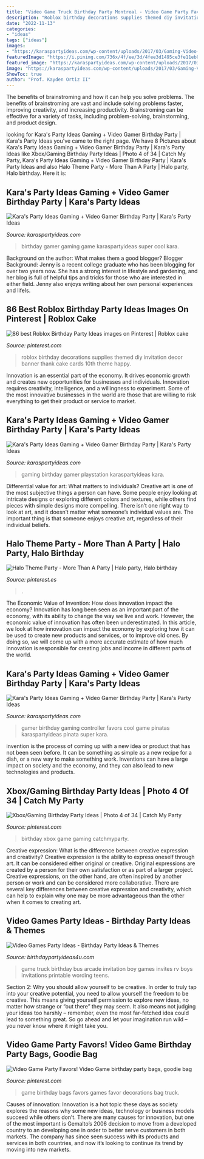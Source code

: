 ```yaml
---
title: "Video Game Truck Birthday Party Montreal - Video Game Party Favors! Video Game Birthday Party Bags, Goodie Bag"
description: "Roblox birthday decorations supplies themed diy invitation decor banner thank cake cards 10th theme happy"
date: "2022-11-13"
categories:
- "ideas"
tags: ["ideas"]
images:
- "https://karaspartyideas.com/wp-content/uploads/2017/03/Gaming-Video-Gamer-Birthday-Party-via-Karas-Party-Ideas-KarasPartyIdeas.com15.jpeg"
featuredImage: "https://i.pinimg.com/736x/4f/ee/3d/4fee3d1495ce3fe11eb092f98292eb57.jpg"
featured_image: "https://karaspartyideas.com/wp-content/uploads/2017/03/Gaming-Video-Gamer-Birthday-Party-via-Karas-Party-Ideas-KarasPartyIdeas.com9_.jpeg"
image: "https://karaspartyideas.com/wp-content/uploads/2017/03/Gaming-Video-Gamer-Birthday-Party-via-Karas-Party-Ideas-KarasPartyIdeas.com18.jpeg"
ShowToc: true
author: "Prof. Kayden Ortiz II"
---
```



The benefits of brainstroming and how it can help you solve problems.
The benefits of brainstroming are vast and include solving problems faster, improving creativity, and increasing productivity. Brainstroming can be effective for a variety of tasks, including problem-solving, brainstorming, and product design.

	

		
looking for Kara&#039;s Party Ideas Gaming + Video Gamer Birthday Party | Kara&#039;s Party Ideas you've came to the right page. We have 8 Pictures about Kara&#039;s Party Ideas Gaming + Video Gamer Birthday Party | Kara&#039;s Party Ideas like Xbox/Gaming Birthday Party Ideas | Photo 4 of 34 | Catch My Party, Kara&#039;s Party Ideas Gaming + Video Gamer Birthday Party | Kara&#039;s Party Ideas and also Halo Theme Party - More Than A Party | Halo party, Halo birthday. Here it is:
		
    
## Kara&#039;s Party Ideas Gaming + Video Gamer Birthday Party | Kara&#039;s Party Ideas

<img loading=lazy src="https://karaspartyideas.com/wp-content/uploads/2017/03/Gaming-Video-Gamer-Birthday-Party-via-Karas-Party-Ideas-KarasPartyIdeas.com15.jpeg" onerror="this.onerror=null;this.src='https://tse3.mm.bing.net/th?id=OIP.lbZKoW9Z_eMVmKzCtyr4hgHaKl&amp;pid=15.1';" alt="Kara&#039;s Party Ideas Gaming + Video Gamer Birthday Party | Kara&#039;s Party Ideas">

_Source: karaspartyideas.com_

>birthday gamer gaming game karaspartyideas super cool kara. 

	

Background on the author: What makes them a good blogger?
Blogger Background:
Jenny is a recent college graduate who has been blogging for over two years now. She has a strong interest in lifestyle and gardening, and her blog is full of helpful tips and tricks for those who are interested in either field. Jenny also enjoys writing about her own personal experiences and lifeIs.

    
## 86 Best Roblox Birthday Party Ideas Images On Pinterest | Roblox Cake

<img loading=lazy src="https://i.pinimg.com/736x/4f/ee/3d/4fee3d1495ce3fe11eb092f98292eb57.jpg" onerror="this.onerror=null;this.src='https://tse4.mm.bing.net/th?id=OIP.nm8MdHfXjTT2FE-mTHhJAwHaNK&amp;pid=15.1';" alt="86 best Roblox Birthday Party Ideas images on Pinterest | Roblox cake">

_Source: pinterest.com_

>roblox birthday decorations supplies themed diy invitation decor banner thank cake cards 10th theme happy. 

	

Innovation is an essential part of the economy. It drives economic growth and creates new opportunities for businesses and individuals. Innovation requires creativity, intelligence, and a willingness to experiment. Some of the most innovative businesses in the world are those that are willing to risk everything to get their product or service to market.

    
## Kara&#039;s Party Ideas Gaming + Video Gamer Birthday Party | Kara&#039;s Party Ideas

<img loading=lazy src="https://karaspartyideas.com/wp-content/uploads/2017/03/Gaming-Video-Gamer-Birthday-Party-via-Karas-Party-Ideas-KarasPartyIdeas.com9_.jpeg" onerror="this.onerror=null;this.src='https://tse1.mm.bing.net/th?id=OIP.DAuPimvsLE--2vMDdz_qvwHaE6&amp;pid=15.1';" alt="Kara&#039;s Party Ideas Gaming + Video Gamer Birthday Party | Kara&#039;s Party Ideas">

_Source: karaspartyideas.com_

>gaming birthday gamer playstation karaspartyideas kara. 

	

Differential value for art: What matters to individuals?
Creative art is one of the most subjective things a person can have. Some people enjoy looking at intricate designs or exploring different colors and textures, while others find pieces with simple designs more compelling. There isn’t one right way to look at art, and it doesn’t matter what someone’s individual values are. The important thing is that someone enjoys creative art, regardless of their individual beliefs.

    
## Halo Theme Party - More Than A Party | Halo Party, Halo Birthday

<img loading=lazy src="https://i.pinimg.com/originals/98/2e/7e/982e7e052cdbf789e8264410e69166e2.jpg" onerror="this.onerror=null;this.src='https://tse2.mm.bing.net/th?id=OIP.CK2roMl1H4iMsLDhc8O-1AHaLH&amp;pid=15.1';" alt="Halo Theme Party - More Than A Party | Halo party, Halo birthday">

_Source: pinterest.es_

>. 

	

The Economic Value of Invention: How does innovation impact the economy?
Innovation has long been seen as an important part of the economy, with its ability to change the way we live and work. However, the economic value of innovation has often been underestimated. In this article, we look at how innovation can impact the economy by exploring how it can be used to create new products and services, or to improve old ones. By doing so, we will come up with a more accurate estimate of how much innovation is responsible for creating jobs and income in different parts of the world.

    
## Kara&#039;s Party Ideas Gaming + Video Gamer Birthday Party | Kara&#039;s Party Ideas

<img loading=lazy src="https://karaspartyideas.com/wp-content/uploads/2017/03/Gaming-Video-Gamer-Birthday-Party-via-Karas-Party-Ideas-KarasPartyIdeas.com18.jpeg" onerror="this.onerror=null;this.src='https://tse1.mm.bing.net/th?id=OIP.b4HymsAoh8a7C77OpShLfwHaE6&amp;pid=15.1';" alt="Kara&#039;s Party Ideas Gaming + Video Gamer Birthday Party | Kara&#039;s Party Ideas">

_Source: karaspartyideas.com_

>gamer birthday gaming controller favors cool game pinatas karaspartyideas pinata super kara. 

	

invention is the process of coming up with a new idea or product that has not been seen before. It can be something as simple as a new recipe for a dish, or a new way to make something work. Inventions can have a large impact on society and the economy, and they can also lead to new technologies and products.

    
## Xbox/Gaming Birthday Party Ideas | Photo 4 Of 34 | Catch My Party

<img loading=lazy src="https://i.pinimg.com/736x/08/96/5a/08965ad1897889da678071e70323ea5e.jpg" onerror="this.onerror=null;this.src='https://tse3.mm.bing.net/th?id=OIP.8HGt9yqXnNY2GaHFuI-dSQHaJ3&amp;pid=15.1';" alt="Xbox/Gaming Birthday Party Ideas | Photo 4 of 34 | Catch My Party">

_Source: pinterest.com_

>birthday xbox game gaming catchmyparty. 

	

Creative expression: What is the difference between creative expression and creativity?
Creative expression is the ability to express oneself through art. It can be considered either original or creative. Original expressions are created by a person for their own satisfaction or as part of a larger project. Creative expressions, on the other hand, are often inspired by another person or work and can be considered more collaborative. There are several key differences between creative expression and creativity, which can help to explain why one may be more advantageous than the other when it comes to creating art.

    
## Video Games Party Ideas - Birthday Party Ideas &amp; Themes

<img loading=lazy src="http://www.birthdaypartyideas4u.com/wp-content/uploads/2015/01/Boy-Video-Game-Truck-RV-Bus-Arcade-Birthday-Invitation-400x296.jpg" onerror="this.onerror=null;this.src='https://tse4.mm.bing.net/th?id=OIP.YGxjWJjhFQL98ef4T6QW1wHaFe&amp;pid=15.1';" alt="Video Games Party Ideas - Birthday Party Ideas &amp; Themes">

_Source: birthdaypartyideas4u.com_

>game truck birthday bus arcade invitation boy games invites rv boys invitations printable wording teens. 

	

Section 2: Why you should allow yourself to be creative.
In order to truly tap into your creative potential, you need to allow yourself the freedom to be creative. This means giving yourself permission to explore new ideas, no matter how strange or “out there” they may seem. It also means not judging your ideas too harshly – remember, even the most far-fetched idea could lead to something great. So go ahead and let your imagination run wild – you never know where it might take you.

    
## Video Game Party Favors! Video Game Birthday Party Bags, Goodie Bag

<img loading=lazy src="https://i.pinimg.com/736x/ba/90/6f/ba906f46f7468c5f4b70ad8191cc3d6d.jpg" onerror="this.onerror=null;this.src='https://tse4.mm.bing.net/th?id=OIP.hj1BbQUZHOS5oTuV_mVS5wHaNG&amp;pid=15.1';" alt="Video Game Party Favors! Video Game birthday party bags, goodie bag">

_Source: pinterest.com_

>game birthday bags favors games favor decorations bag truck. 

	

Causes of innovation:
Innovation is a hot topic these days as society explores the reasons why some new ideas, technology or business models succeed while others don’t. There are many causes for innovation, but one of the most important is Gemalto’s 2006 decision to move from a developed country to an developing one in order to better serve customers in both markets. The company has since seen success with its products and services in both countries, and now it’s looking to continue its trend by moving into new markets.

